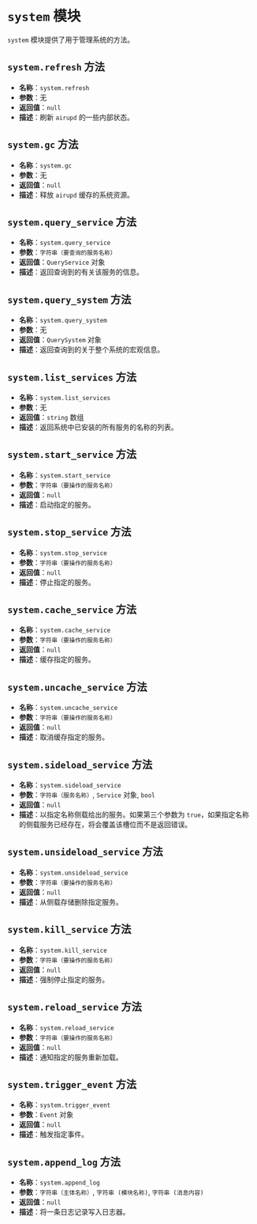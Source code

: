 # `system` 模块
`system` 模块提供了用于管理系统的方法。

## `system.refresh` 方法
- **名称**：`system.refresh`
- **参数**：无
- **返回值**：`null`
- **描述**：刷新 `airupd` 的一些内部状态。

## `system.gc` 方法
- **名称**：`system.gc`
- **参数**：无
- **返回值**：`null`
- **描述**：释放 `airupd` 缓存的系统资源。

## `system.query_service` 方法
- **名称**：`system.query_service`
- **参数**：`字符串（要查询的服务名称）`
- **返回值**：`QueryService` 对象
- **描述**：返回查询到的有关该服务的信息。

## `system.query_system` 方法
- **名称**：`system.query_system`
- **参数**：无
- **返回值**：`QuerySystem` 对象
- **描述**：返回查询到的关于整个系统的宏观信息。

## `system.list_services` 方法
- **名称**：`system.list_services`
- **参数**：无
- **返回值**：`string` 数组
- **描述**：返回系统中已安装的所有服务的名称的列表。

## `system.start_service` 方法
- **名称**：`system.start_service`
- **参数**：`字符串（要操作的服务名称）`
- **返回值**：`null`
- **描述**：启动指定的服务。

## `system.stop_service` 方法
- **名称**：`system.stop_service`
- **参数**：`字符串（要操作的服务名称）`
- **返回值**：`null`
- **描述**：停止指定的服务。

## `system.cache_service` 方法
- **名称**：`system.cache_service`
- **参数**：`字符串（要操作的服务名称）`
- **返回值**：`null`
- **描述**：缓存指定的服务。

## `system.uncache_service` 方法
- **名称**：`system.uncache_service`
- **参数**：`字符串（要操作的服务名称）`
- **返回值**：`null`
- **描述**：取消缓存指定的服务。

## `system.sideload_service` 方法
- **名称**：`system.sideload_service`
- **参数**：`字符串（服务名称）`, `Service` 对象, `bool`
- **返回值**：`null`
- **描述**：以指定名称侧载给出的服务。如果第三个参数为 `true`，如果指定名称的侧载服务已经存在，将会覆盖该槽位而不是返回错误。

## `system.unsideload_service` 方法
- **名称**：`system.unsideload_service`
- **参数**：`字符串（要操作的服务名称）`
- **返回值**：`null`
- **描述**：从侧载存储删除指定服务。

## `system.kill_service` 方法
- **名称**：`system.kill_service`
- **参数**：`字符串（要操作的服务名称）`
- **返回值**：`null`
- **描述**：强制停止指定的服务。

## `system.reload_service` 方法
- **名称**：`system.reload_service`
- **参数**：`字符串（要操作的服务名称）`
- **返回值**：`null`
- **描述**：通知指定的服务重新加载。

## `system.trigger_event` 方法
- **名称**：`system.trigger_event`
- **参数**：`Event` 对象
- **返回值**：`null`
- **描述**：触发指定事件。

## `system.append_log` 方法
- **名称**：`system.append_log`
- **参数**：`字符串（主体名称）`, `字符串 (模块名称)`, `字符串 (消息内容)`
- **返回值**：`null`
- **描述**：将一条日志记录写入日志器。
